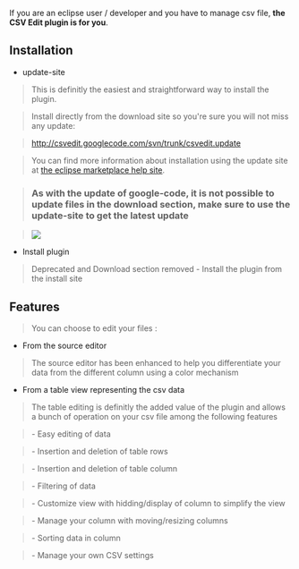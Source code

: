 If you are an eclipse user / developer and you have to manage csv file, **the CSV Edit plugin is for you**.

## Installation ##

  * update-site

> This is definitly the easiest and straightforward way to install the plugin.<br>
<blockquote>Install directly from the download site so you're sure you will not miss any update:</blockquote>

<blockquote><a href='http://csvedit.googlecode.com/svn/trunk/csvedit.update'>http://csvedit.googlecode.com/svn/trunk/csvedit.update</a></blockquote>

<blockquote>You can find more information about installation using the update site at <a href='http://marketplace.eclipse.org/updatesite/help?url=http://csvedit.googlecode.com/svn/trunk/csvedit.update'>the eclipse marketplace help site</a>.<br>
</blockquote><blockquote><h3>As with the update of google-code, it is not possible to update files in the download section, make sure to use the update-site to get the latest update</h3></blockquote>

<a href='http://marketplace.eclipse.org/marketplace-client-intro?mpc_install=29551' title='Drag and drop into a running Eclipse Indigo workspace to install CSV Edit'>
<blockquote><img src='https://marketplace.eclipse.org/sites/all/modules/custom/marketplace/images/installbutton.png' />
</a></blockquote>


<ul><li>Install plugin</li></ul>

<blockquote>Deprecated and Download section removed - Install the plugin from the install site</blockquote>

<h2>Features</h2>

<blockquote>You can choose to edit your files :</blockquote>

<ul><li>From the source editor<br>
</li></ul><blockquote>The source editor has been enhanced to help you differentiate your data from the different column using a color mechanism</blockquote>

<ul><li>From a table view representing the csv data<br>
</li></ul><blockquote>The table editing is definitly the added value of the plugin and allows a bunch of operation on your csv file among the following features</blockquote>

<blockquote>- Easy editing of data</blockquote>

<blockquote>- Insertion and deletion of table rows</blockquote>

<blockquote>- Insertion and deletion of table column</blockquote>

<blockquote>- Filtering of data</blockquote>

<blockquote>- Customize view with hidding/display of column to simplify the view</blockquote>

<blockquote>- Manage your column with moving/resizing columns</blockquote>

<blockquote>- Sorting data in column</blockquote>

<blockquote>- Manage your own CSV settings</blockquote>


